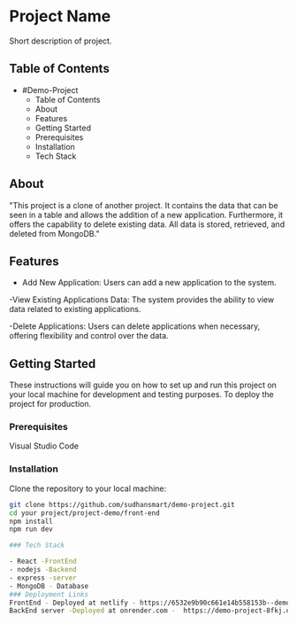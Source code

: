 # Project Name

Short description of  project.

## Table of Contents

-  #Demo-Project
    - Table of Contents
    - About
    - Features
    - Getting Started
    - Prerequisites
    - Installation
    - Tech Stack
  

## About
"This project is a clone of another project. It contains the data that can be seen in a table and allows the addition of a new application.
Furthermore, it offers the capability to delete existing data. All data is stored, retrieved, and deleted from MongoDB."

## Features

- Add New Application: Users can add a new application to the system.

-View Existing Applications Data: The system provides the ability to view data related to existing applications.

-Delete Applications: Users can delete applications when necessary, offering flexibility and control over the data.

## Getting Started

These instructions will guide you on how to set up and run this project on your local machine for development and testing purposes.
To deploy the project for production.

### Prerequisites

 Visual Studio Code

### Installation

 Clone the repository to your local machine:
   ```bash
   git clone https://github.com/sudhansmart/demo-project.git
   cd your project/project-demo/front-end
   npm install
   npm run dev
 
### Tech Stack

- React -FrontEnd
- nodejs -Backend
- express -server
- MongoDB - Database
### Deployment Links
 FrontEnd - Deployed at netlify - https://6532e9b90c661e14b558153b--demositesudhan.netlify.app
 BackEnd server -Deployed at onrender.com -  https://demo-project-8fkj.onrender.com



